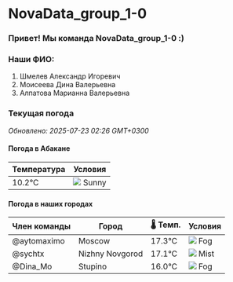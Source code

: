 # NovaData_group_1-0
### Привет! Мы команда NovaData_group_1-0 :)

### Наши ФИО:
1. Шмелев Александр Игоревич
2. Моисеева Дина Валерьевна
3. Алпатова Марианна Валерьевна

### Текущая погода
<!-- WEATHER:START -->
_Обновлено: 2025-07-23 02:26 GMT+0300_

#### Погода в Абакане

| Температура | Условия |
|-------------|----------|
| 10.2°C     | ![](https://cdn.weatherapi.com/weather/64x64/day/113.png) Sunny |

#### Погода в наших городах

| Член команды  | Город               | 🌡️ Темп.  | Условия          |
|---------------|---------------------|-----------|--------------------|
| @aytomaximo    | Moscow              |   17.3°C | ![](https://cdn.weatherapi.com/weather/64x64/night/248.png) Fog          |
| @sychtx        | Nizhny Novgorod     |   17.1°C | ![](https://cdn.weatherapi.com/weather/64x64/night/143.png) Mist         |
| @Dina_Mo       | Stupino             |   16.0°C | ![](https://cdn.weatherapi.com/weather/64x64/night/248.png) Fog          |

<!-- WEATHER:END -->
